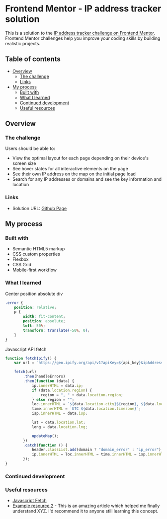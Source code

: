 # Frontend Mentor - IP address tracker solution

This is a solution to the [IP address tracker challenge on Frontend Mentor](https://www.frontendmentor.io/challenges/ip-address-tracker-I8-0yYAH0). Frontend Mentor challenges help you improve your coding skills by building realistic projects. 

## Table of contents

- [Overview](#overview)
  - [The challenge](#the-challenge)
  - [Links](#links)
- [My process](#my-process)
  - [Built with](#built-with)
  - [What I learned](#what-i-learned)
  - [Continued development](#continued-development)
  - [Useful resources](#useful-resources)

## Overview

### The challenge

Users should be able to:

- View the optimal layout for each page depending on their device's screen size
- See hover states for all interactive elements on the page
- See their own IP address on the map on the initial page load
- Search for any IP addresses or domains and see the key information and location

### Links

- Solution URL: [Github Page](https://jiatian2300.github.io/IP-address-tracker-FM/)

## My process

### Built with

- Semantic HTML5 markup
- CSS custom properties
- Flexbox
- CSS Grid
- Mobile-first workflow

### What I learned

Center position absolute div
```css
.error {
    position: relative;
    p {
        width: fit-content;
        position: absolute;
        left: 50%;
        transform: translate(-50%, 0);
    }
}
```

Javascript API fetch
```js
function fetchIpify() {
    var url = `https://geo.ipify.org/api/v1?apiKey=${api_key}&ipAddress=${ipAdd}&domain=${domain}`;

    fetch(url)
        .then(handleErrors)
        .then(function (data) {
            ip.innerHTML = data.ip;
            if (data.location.region) {
                region = ", " + data.location.region;
            } else region = "";
            loc.innerHTML = `${data.location.city}${region}, ${data.location.country}`;
            time.innerHTML = `UTC ${data.location.timezone}`;
            isp.innerHTML = data.isp;

            lat = data.location.lat;
            long = data.location.lng;

            updateMap();
        })
        .catch(function () {
            header.classList.add(domain ? "domain_error" : "ip_error");
            ip.innerHTML = loc.innerHTML = time.innerHTML = isp.innerHTML = "-";
        });
}
```

### Continued development


### Useful resources

- [Javascript Fetch](https://www.digitalocean.com/community/tutorials/how-to-use-the-javascript-fetch-api-to-get-data)
- [Example resource 2](https://www.example.com) - This is an amazing article which helped me finally understand XYZ. I'd recommend it to anyone still learning this concept.